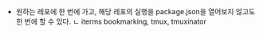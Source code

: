 - 원하는 레포에 한 번에 가고, 해당 레포의 실행을 package.json을 열어보지 않고도 한 번에 할 수 있다.
 ㄴ iterms bookmarking, tmux, tmuxinator
  
